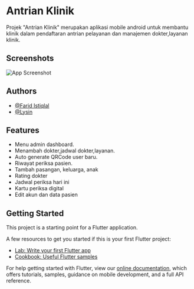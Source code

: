 # Antrian Klinik

Projek "Antrian Klinik" merupakan aplikasi mobile android untuk membantu klinik dalam pendaftaran antrian pelayanan dan manajemen dokter,layanan klinik.


## Screenshots

![App Screenshot](https://drive.google.com/uc?export=view&id=1GdZXK8wRdoXIPvkjjbzN-sG4-Jvshtjm) 

## Authors

- [@Farid Istiqlal](https://github.com/faridistiqlal)
- [@Lysin](https://github.com/mrlysin)

## Features

- Menu admin dashboard.
- Menambah dokter,jadwal dokter,layanan.
- Auto generate QRCode user baru.
- Riwayat periksa pasien.
- Tambah pasangan, keluarga, anak
- Rating dokter
- Jadwal periksa hari ini
- Kartu periksa digital
- Edit akun dan data pasien


## Getting Started

This project is a starting point for a Flutter application.

A few resources to get you started if this is your first Flutter project:

- [Lab: Write your first Flutter app](https://flutter.dev/docs/get-started/codelab)
- [Cookbook: Useful Flutter samples](https://flutter.dev/docs/cookbook)

For help getting started with Flutter, view our
[online documentation](https://flutter.dev/docs), which offers tutorials,
samples, guidance on mobile development, and a full API reference.
